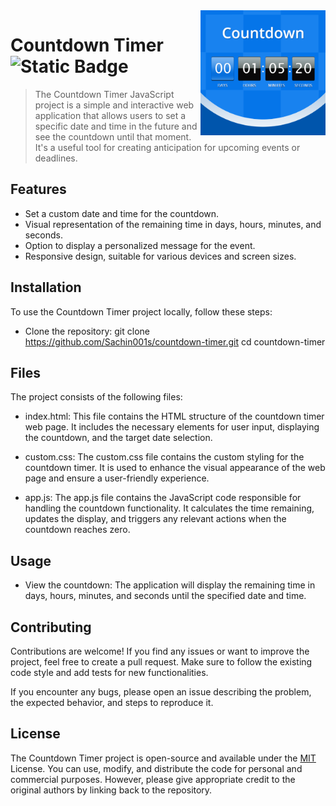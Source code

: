 <img src="count-down.png" align="right" width="200px" height="200px"/>

# Countdown Timer    &nbsp; ![Static Badge](https://img.shields.io/badge/CountDown_Timer-CDT-%23F8C517)

> The Countdown Timer JavaScript project is a simple and interactive web application that allows users to set a specific date and time in the future and see the countdown until that moment. It's a useful tool for creating anticipation for upcoming events or deadlines.


## Features

- Set a custom date and time for the countdown.
- Visual representation of the remaining time in days, hours, minutes, and seconds.
- Option to display a personalized message for the event.
- Responsive design, suitable for various devices and screen sizes.
## Installation
To use the Countdown Timer project locally, follow these steps:

- Clone the repository:
git clone https://github.com/Sachin001s/countdown-timer.git
cd countdown-timer
## Files
The project consists of the following files:

- index.html: This file contains the HTML structure of the countdown timer web page. It includes the necessary elements for user input, displaying the countdown, and the target date selection.

- custom.css: The custom.css file contains the custom styling for the countdown timer. It is used to enhance the visual appearance of the web page and ensure a user-friendly experience.

- app.js: The app.js file contains the JavaScript code responsible for handling the countdown functionality. It calculates the time remaining, updates the display, and triggers any relevant actions when the countdown reaches zero.
## Usage
- View the countdown:
The application will display the remaining time in days, hours, minutes, and seconds until the specified date and time.
## Contributing
Contributions are welcome! If you find any issues or want to improve the project, feel free to create a pull request. Make sure to follow the existing code style and add tests for new functionalities.

If you encounter any bugs, please open an issue describing the problem, the expected behavior, and steps to reproduce it.
## License

The Countdown Timer project is open-source and available under the [MIT](https://choosealicense.com/licenses/mit/) License. You can use, modify, and distribute the code for personal and commercial purposes. However, please give appropriate credit to the original authors by linking back to the repository.



